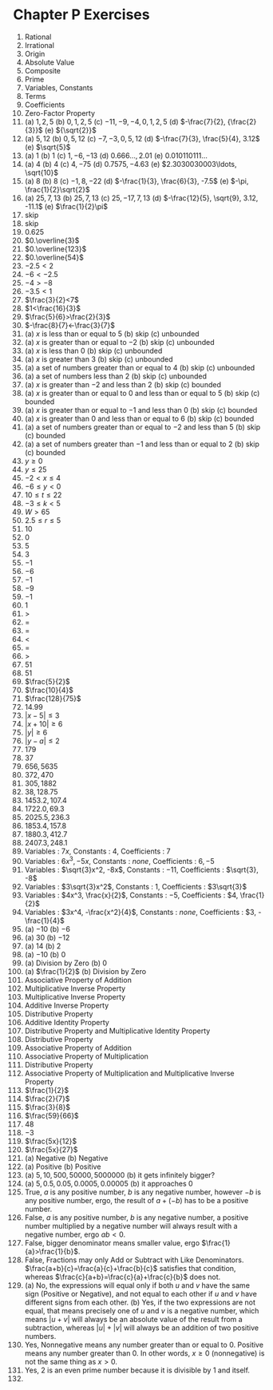 # Chapter P Exercises
1. Rational
2. Irrational
3. Origin
4. Absolute Value
5. Composite
6. Prime
7. Variables, Constants
8. Terms
9. Coefficients
10. Zero-Factor Property
11. (a) $1,2,5$ (b) $0,1,2,5$ (c) $-11,-9,-4,0,1,2,5$ (d) $-\frac{7}{2}, {\frac{2}{3}}$ (e) ${\sqrt{2}}$
12. (a) $5, 12$ (b) $0, 5, 12$ (c) $-7, -3, 0, 5, 12$ (d) $-\frac{7}{3}, \frac{5}{4}, 3.12$ (e) $\sqrt{5}$
13. (a) $1$ (b) $1$ (c) $1,-6,-13$ (d) $0.666\ldots, 2.01$ (e) $0.010110111\ldots$
14. (a) $4$ (b) $4$ (c) $4, -75$ (d) $0.7575, -4.63$ (e) $2.3030030003\ldots, \sqrt{10}$
15. (a) $8$ (b) $8$ (c) $-1, 8, -22$ (d) $-\frac{1}{3}, \frac{6}{3}, -7.5$ (e) $-\pi, \frac{1}{2}\sqrt{2}$
16. (a) $25, 7, 13$ (b) $25, 7, 13$ (c) $25, -17, 7, 13$ (d) $-\frac{12}{5}, \sqrt{9}, 3.12, -11.1$ (e) $\frac{1}{2}\pi$
17. skip
18. skip
19. $0.625$
20. $0.\overline{3}$
21. $0.\overline{123}$
22. $0.\overline{54}$
23. $-2.5 < 2$
24. $-6 < -2.5$
25. $-4>-8$
26. $-3.5<1$
27. $\frac{3}{2}<7$
28. $1<\frac{16}{3}$
29. $\frac{5}{6}>\frac{2}{3}$
30. $-\frac{8}{7}<-\frac{3}{7}$
31. (a) $x$ is less than or equal to $5$ (b) skip (c) unbounded
32. (a) $x$ is greater than or equal to $-2$ (b) skip (c) unbounded
33. (a) $x$ is less than $0$ (b) skip (c) unbounded
34. (a) $x$ is greater than $3$ (b) skip (c) unbounded
35. (a) a set of numbers greater than or equal to $4$ (b) skip (c) unbounded
36. (a) a set of numbers less than $2$ (b) skip (c) unbounded
37. (a) $x$ is greater than $-2$ and less than $2$ (b) skip (c) bounded
38. (a) $x$ is greater than or equal to $0$ and less than or equal to $5$ (b) skip (c) bounded
39. (a) $x$ is greater than or equal to $-1$ and less than $0$ (b) skip (c) bounded
40. (a) $x$ is greater than $0$ and less than or equal to $6$ (b) skip (c) bounded
41. (a) a set of numbers greater than or equal to $-2$ and less than $5$ (b) skip (c) bounded
42. (a) a set of numbers greater than $-1$ and less than or equal to $2$ (b) skip (c) bounded
43. $y \geq 0$
44. $y \leq 25$
45. $-2 < x \leq 4$
46. $-6 \leq y < 0$
47. $10 \leq t \leq 22$
48. $-3 \leq k < 5$
49. $W > 65$
50. $2.5 \leq r \leq 5$
51. $10$
52. $0$
53. $5$
54. $3$
55. $-1$
56. $-6$
57. $-1$
58. $-9$
59. $-1$
60. $1$
61. $>$
62. $=$
63. $=$
64. $<$
65. $=$
66. $>$
67. $51$
68. $51$
69. $\frac{5}{2}$
70. $\frac{10}{4}$
71. $\frac{128}{75}$
72. $14.99$
73. $|x-5| \leq 3$
74. $|x+10| \geq 6$
75. $|y| \geq 6$
76. $|y-a| \leq 2$
77. $179$
78. $37$
79. $656, 5635$
80. $372, 470$
81. $305, 1882$
82. $38, 128.75$
83. $1453.2, 107.4$
84. $1722.0, 69.3$
85. $2025.5, 236.3$
86. $1853.4, 157.8$
87. $1880.3, 412.7$
88. $2407.3, 248.1$
89. Variables : $7x$, Constants : $4$, Coefficients : $7$
90. Variables : $6x^3, -5x$, Constants : $none$, Coefficients : $6, -5$
91. Variables : $\sqrt{3}x^2, -8x$, Constants : $-11$, Coefficients : $\sqrt{3}, -8$
92. Variables : $3\sqrt{3}x^2$, Constants : $1$, Coefficients : $3\sqrt{3}$
93. Variables : $4x^3, \frac{x}{2}$, Constants : $-5$, Coefficients : $4, \frac{1}{2}$
94. Variables : $3x^4, -\frac{x^2}{4}$, Constants : $none$, Coefficients : $3, -\frac{1}{4}$
95. (a) $-10$ (b) $-6$
96. (a) $30$ (b) $-12$
97. (a) $14$ (b) $2$
98. (a) $-10$ (b) $0$
99. (a) Division by Zero (b) $0$
100. (a) $\frac{1}{2}$ (b) Division by Zero
101. Associative Property of Addition
102. Multiplicative Inverse Property
103. Multiplicative Inverse Property
104. Additive Inverse Property
105. Distributive Property
106. Additive Identity Property
107. Distributive Property and Multiplicative Identity Property
108. Distributive Property
109. Associative Property of Addition
110. Associative Property of Multiplication
111. Distributive Property
112. Associative Property of Multiplication and Multiplicative Inverse Property
113. $\frac{1}{2}$
114. $\frac{2}{7}$
115. $\frac{3}{8}$
116. $\frac{59}{66}$
117. $48$
118. $-3$
119. $\frac{5x}{12}$
120. $\frac{5x}{27}$
121. (a) Negative (b) Negative
122. (a) Positive (b) Positive
123. (a) $5, 10, 500, 50000, 5000000$ (b) it gets infinitely bigger?
124. (a) $5, 0.5, 0.05, 0.0005, 0.00005$ (b) it approaches $0$
125. True, $a$ is any positive number, $b$ is any negative number, however $-b$ is any positive number, ergo, the result of $a+(-b)$ has to be a positive number.
126. False, $a$ is any positive number, $b$ is any negative number, a positive number multiplied by a negative number will always result with a negative number, ergo $ab < 0$.
127. False, bigger denominator means smaller value, ergo $\frac{1}{a}>\frac{1}{b}$.
128. False, Fractions may only Add or Subtract with Like Denominators. $\frac{a+b}{c}=\frac{a}{c}+\frac{b}{c}$ satisfies that condition, whereas $\frac{c}{a+b}=\frac{c}{a}+\frac{c}{b}$ does not.
129. (a) No, the expressions will equal only if both $u$ and $v$ have the same sign (Positive or Negative), and not equal to each other if $u$ and $v$ have different signs from each other. (b) Yes, if the two expressions are not equal, that means precisely one of $u$ and $v$ is a negative number, which means $|u + v|$ will always be an absolute value of the result from a subtraction, whereas $|u| + |v|$ will always be an addition of two positive numbers.
130. Yes, Nonnegative means any number greater than or equal to $0$. Positive means any number greater than $0$. In other words, $x \geq 0$ (nonnegative) is not the same thing as $x > 0$.
131. Yes, $2$ is an even prime number because it is divisible by 1 and itself.
132. 